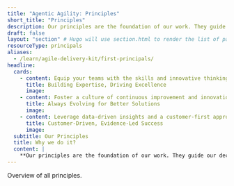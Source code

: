 ```yaml
---
title: "Agentic Agility: Principles"
short_title: "Principles"
description: Our principles are the foundation of our work. They guide our decisions, actions, and interactions. They are the essence of who we are and what we stand for. They are the reason we do what we do.
draft: false
layout: "section" # Hugo will use section.html to render the list of pages
resourceType: principals
aliases:
  - /learn/agile-delivery-kit/first-principals/
headline:
  cards:
    - content: Equip your teams with the skills and innovative thinking needed to deliver high-quality, scalable solutions that align with your business vision.
      title: Building Expertise, Driving Excellence
      image:
    - content: Foster a culture of continuous improvement and innovation, ensuring your processes, products, and teams consistently adapt to meet evolving market demands.
      title: Always Evolving for Better Solutions
      image:
    - content: Leverage data-driven insights and a customer-first approach to make informed decisions that enhance customer satisfaction and drive business growth.
      title: Customer-Driven, Evidence-Led Success
      image:
  subtitle: Our Principles
  title: Why we do it?
  content: |
    **Our principles are the foundation of our work. They guide our decisions, actions, and interactions. They are the essence of who we are and what we stand for. They are the reason we do what we do.**
---
```


Overview of all principles.
